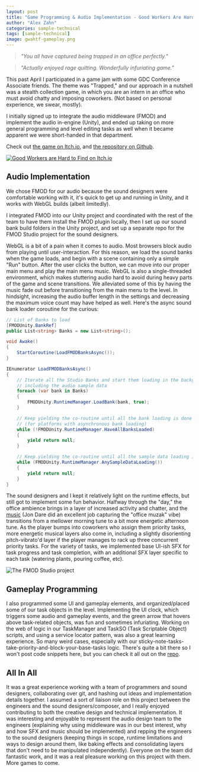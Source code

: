 ```yaml
---
layout: post
title: "Game Programming & Audio Implementation - Good Workers Are Hard to Find"
author: "Alex Zahn"
categories: sample-technical
tags: [sample-technical]
image: gwahtf-gameplay.png
---
```


> *"You all have captured being trapped in an office perfectly."*

> *"Actually enjoyed rage quitting. Wonderfully infuriating game."*

This past April I participated in a game jam with some GDC Conference Associate friends. The theme was "Trapped," and our approach in a nutshell was a stealth collection game, in which you are an intern in an office who must avoid chatty and imposing coworkers. (Not based on personal experience, we swear, mostly). 

I initially signed up to integrate the audio middleware (FMOD) and implement the audio in-engine (Unity), and ended up taking on more general programming and level editing tasks as well when it became apparent we were short-handed in that department.

Check out [the game on Itch.io](https://azurecoffin.itch.io/goodworkersarehardtofind), and [the repository on Github](https://github.com/GDC-CA-Game-Jams/ep3).

[![Good Workers are Hard to Find on Itch.io](https://alexzahnaudio.com/assets/img/gwahtf-menu.png "Check out the game on Itch.io")](https://azurecoffin.itch.io/goodworkersarehardtofind)

## Audio Implementation

We chose FMOD for our audio because the sound designers were comfortable working with it, it's quick to get up and running in Unity, and it works with WebGL builds (albeit limitedly).

I integrated FMOD into our Unity project and coordinated with the rest of the team to have them install the FMOD plugin locally, then I set up our sound bank build folders in the Unity project, and set up a separate repo for the FMOD Studio project for the sound designers.

WebGL is a bit of a pain when it comes to audio. Most browsers block audio from playing until user-interaction. For this reason, we load the sound banks when the game loads, and begin with a scene containing only a simple "Run" button. After the user clicks the button, we can move into our proper main menu and play the main menu music. WebGL is also a single-threaded environment, which makes stuttering audio hard to avoid during heavy parts of the game and scene transitions. We alleviated some of this by having the music fade out before transitioning from the main menu to the level. In hindsight, increasing the audio buffer length in the settings and decreasing the maximum voice count may have helped as well. Here's the async sound bank loader coroutine for the curious:

```csharp
// List of Banks to load
[FMODUnity.BankRef]
public List<string> Banks = new List<string>();

void Awake()
{
    StartCoroutine(LoadFMODBanksAsync());
}

IEnumerator LoadFMODBanksAsync()
{
    // Iterate all the Studio Banks and start them loading in the background
    // including the audio sample data
    foreach (var bank in Banks)
    {
        FMODUnity.RuntimeManager.LoadBank(bank, true);
    }

    // Keep yielding the co-routine until all the bank loading is done
    // (for platforms with asynchronous bank loading)
    while (!FMODUnity.RuntimeManager.HaveAllBanksLoaded)
    {
        yield return null;
    }

    // Keep yielding the co-routine until all the sample data loading is done
    while (FMODUnity.RuntimeManager.AnySampleDataLoading())
    {
        yield return null;
    }
}
```

The sound designers and I kept it relatively light on the runtime effects, but still got to implement some fun behavior. Halfway through the "day," the office ambience brings in a layer of increased activity and chatter, and the [music](https://jondaremusic.bandcamp.com/album/good-workers-are-hard-to-find-official-soundtrack) (Jon Dare did an excellent job capturing the "office muzak" vibe) transitions from a mellower morning tune to a bit more energetic afternoon tune. As the player bumps into coworkers who assign them priority tasks, more energetic musical layers also come in, including a slightly disorienting pitch-vibrato'd layer if the player manages to rack up three concurrent priority tasks. For the variety of tasks, we implemented base UI-ish SFX for task progress and task completion, with an additional SFX layer specific to each task (watering plants, pouring coffee, etc).

![The FMOD Studio project](https://alexzahnaudio.com/assets/img/gwahtf-fmod.png "Muzak glory.")

## Gameplay Programming

I also programmed some UI and gameplay elements, and organized/placed some of our task objects in the level. Implementing the UI clock, which triggers some audio and gameplay events, and the green arrow that hovers above task-related objects, was fun and sometimes infuriating. Working on the web of logic in our TaskManager and TaskSO (Task Scriptable Object) scripts, and using a service locator pattern, was also a great learning experience. So many weird cases, especially with our sticky-note-tasks-take-priority-and-block-your-base-tasks logic. There's quite a bit there so I won't post code snippets here, but you can check it all out on the [repo](https://github.com/GDC-CA-Game-Jams/ep3).

## All In All

It was a great experience working with a team of programmers and sound designers, collaborating over git, and hashing out ideas and implementation details together. I assumed a sort of liaison role on this project between the engineers and the sound designers/composer, and I really enjoyed contributing to both the creative design and technical implementation. It was interesting and enjoyable to represent the audio design team to the engineers (explaining why using middleware was in our best interest, why and how SFX and music should be implemented) and repping the engineers to the sound designers (keeping things in scope, runtime limitations and ways to design around them, like baking effects and consolidating layers that don't need to be manipulated independently). Everyone on the team did fantastic work, and it was a real pleasure working on this project with them. More games to come.
